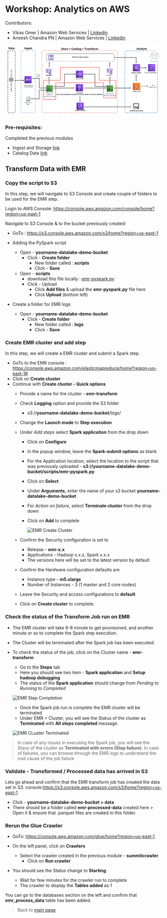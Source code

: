 # Workshop: Analytics on AWS

Contributors:

* Vikas Omer | Amazon Web Services | [Linkedin](https://www.linkedin.com/in/vikas-omer/)
* Aneesh Chandra PN | Amazon Web Services | [Linkedin](https://www.linkedin.com/in/aneesh-chandra-pn/)

![Architecture Diagram](../img/emr.png)



### Pre-requisites:  

Completed the previous modules   
* Ingest and Storage [link](../modules/ingest.md)
* Catalog Data [link](../modules/catalog.md)



## Transform Data with EMR

### Copy the script to S3

In this step, we will navigate to S3 Console and create couple of folders to be used for the EMR step.

Login to AWS Console: https://console.aws.amazon.com/console/home?region=us-east-1

Navigate to S3 Console & to the bucket previously created:

* GoTo : https://s3.console.aws.amazon.com/s3/home?region=us-east-1
* Adding the PySpark script
    * Open - **yourname-datalake-demo-bucket**
        * Click - **Create folder**
            * New folder called : **scripts**
            * Click - **Save**
    * Open - **scripts**
        * download this file locally : [emr-pyspark.py](../scripts/emr-pyspark.py)
        * Click - Upload
            * Click **Add files** & upload the **emr-pyspark.py** file here
            * Click **Upload** (bottom left)

* Create a folder for EMR logs
    * Open - **yourname-datalake-demo-bucket**
        * Click - **Create folder**
            * New folder called : **logs**
            * Click - **Save**



### Create EMR cluster and add step

In this step, we will create a EMR cluster and submit a Spark step.

* GoTo to the EMR console : https://console.aws.amazon.com/elasticmapreduce/home?region=us-east-1#
* Click on **Create cluster**
* Continue with **Create cluster - Quick options**
    * Provide a name for the cluster - **emr-transform**
    * Check **Logging** option and provide the S3 folder
        
        * s3://**yourname-datalake-demo-bucket**/logs/
    * Change the **Launch mode** to **Step execution**
    
    * Under _Add steps_ select **Spark application** from the drop down 
        * Click on **Configure**
        * In the popup window, leave the **Spark-submit options** as blank
        * For the Application location, select the location to the script that was previously uploaded - 
        **s3://yourname-datalake-demo-bucket/scripts/emr-pyspark.py**
        * Click on **Select**
        * Under **Arguments**, enter the name of your s3 bucket **yourname-datalake-demo-bucket**
        * For _Action on failure_, select **Terminate cluster** from the drop down
        * Click on **Add** to complete
         
            ![EMR Create Cluster](../img/emr-create-cluster.jpg)
    
    * Confirm the Security configuration is set to 
        * Release - **emr-x.x**
        * Applications - Hadoop x.x.x, Spark x.x.x
        * The versions here will be set to the latest version by default        
    
    * Confirm the Hardware configuration defaults are 
        * Instance type - **m5.xlarge**
        * Number of Instances - 3 (1 master and 2 core nodes)
        
    * Leave the Security and access configurations to **default**
    * Click on **Create cluster** to complete. 



### Check the status of the Transform Job run on EMR

* The EMR cluster will take 6-8 minute to get provisioned, and another minute or so to complete the Spark step execution.
* The Cluster will be terminated after the Spark job has been executed.
* To check the status of the job, click on the Cluster name - **emr-transform**
    * Go to the **Steps** tab
    * Here you should see two item - **Spark application** and **Setup hadoop debugging**
    * The status of the **Spark application** should change from _Pending_ to _Running_ to _Completed_
    
    ![EMR Step Completion](../img/emr-step-completion.jpg)
    
    * Once the Spark job run is complete the EMR cluster will be terminated
    * Under EMR > Cluster, you will see the Status of the cluster as **Terminated** with **All steps completed** message.
    
    ![EMR CLuster Terminated](../img/emr-cluster-terminated.jpg)
> In case of any issues in executing the Spark job, you will see the Staus of the cluster as **Terminated with errors (Step failure)**. In case of failures, you can browse through the EMR logs to understand the root cause of the job failure   



### Validate - Transformed / Processed data has arrived in S3

Lets go ahead and confirm that the EMR transform job has created the data set in S3.
console:https://s3.console.aws.amazon.com/s3/home?region=us-east-1

* Click - **yourname-datalake-demo-bucket > data**
* There should be a folder called **emr-processed-data** created here > Open it & ensure that .parquet files are created in this folder.



### Rerun the Glue Crawler

* GoTo: https://console.aws.amazon.com/glue/home?region=us-east-1
* On the left panel, click on **Crawlers** 
    * Select the crawler created in the previous module - **summitcrawler**
        * Click on **Run crawler**
    
* You should see the Status change to **Starting**.
    * Wait for few minutes for the crawler run to complete
    * The crawler to display the **Tables added** as 1

You can go to the databases section on the left and confirm that **emr_process_data** table has been added.

> Back to [main page](../readme.md)
